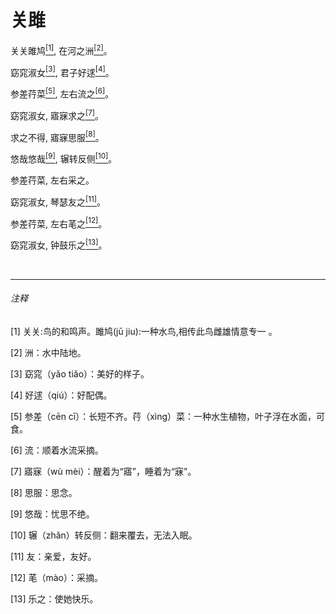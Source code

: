 <h1 class="article-title"> 关雎 </h1>
<p class="article-center">关关雎鸠<a href="#1" class="article-link"><sup>[1]</sup></a>, 在河之洲<a href="#2" class="article-link"><sup>[2]</sup></a>。</p>
<p class="article-center">窈窕淑女<a href="#3" class="article-link"><sup>[3]</sup></a>, 君子好逑<a href="#4" class="article-link"><sup>[4]</sup></a>。</p>
<p class="article-center">参差荇菜<a href="#5" class="article-link"><sup>[5]</sup></a>, 左右流之<a href="#6" class="article-link"><sup>[6]</sup></a>。</p>
<p class="article-center">窈窕淑女, 寤寐求之<a href="#7" class="article-link"><sup>[7]</sup></a>。</p>
<p class="article-center">求之不得, 寤寐思服<a href="#8" class="article-link"><sup>[8]</sup></a>。</p>
<p class="article-center">悠哉悠哉<a href="#9" class="article-link"><sup>[9]</sup></a>, 辗转反侧<a href="#10" class="article-link"><sup>[10]</sup></a>。</p>
<p class="article-center">参差荇菜, 左右采之。</p>
<p class="article-center">窈窕淑女, 琴瑟友之<a href="#11" class="article-link"><sup>[11]</sup></a>。</p>
<p class="article-center">参差荇菜, 左右芼之<a href="#12" class="article-link"><sup>[12]</sup></a>。</p>
<p class="article-center">窈窕淑女, 钟鼓乐之<a href="#13" class="article-link"><sup>[13]</sup></a>。</p>
<br>
<hr>

<h6> 注释 </h6>

<p class="article-center"><a id="1">[1]</a> 关关:鸟的和鸣声。雎鸠(jū jiu):一种水鸟,相传此鸟雌雄情意专一 。</p>
<p class="article-center"><a id="2">[2]</a> 洲：水中陆地。</p>
<p class="article-center"><a id="3">[3]</a> 窈窕（yǎo tiǎo）：美好的样子。</p>
<p class="article-center"><a id="4">[4]</a> 好逑（qiú）：好配偶。 </p>
<p class="article-center"><a id="5">[5]</a> 参差（cēn cī）：长短不齐。荇（xìnɡ）菜：一种水生植物，叶子浮在水面，可食。</p>
<p class="article-center"><a id="6">[6]</a> 流：顺着水流采摘。 </p>
<p class="article-center"><a id="7">[7]</a> 寤寐（wù mèi）：醒着为“寤”，睡着为“寐”。</p>
<p class="article-center"><a id="8">[8]</a> 思服：思念。 </p>
<p class="article-center"><a id="9">[9]</a> 悠哉：忧思不绝。</p>
<p class="article-center"><a id="10">[10]</a> 辗（zhǎn）转反侧：翻来覆去，无法入眠。</p>
<p class="article-center"><a id="11">[11]</a> 友：亲爱，友好。</p>
<p class="article-center"><a id="12">[12]</a> 芼（mào）：采摘。</p>
<p class="article-center"><a id="13">[13]</a> 乐之：使她快乐。</p>